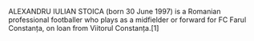 ALEXANDRU IULIAN STOICA (born 30 June 1997) is a Romanian professional footballer who plays as a midfielder or forward for FC Farul Constanța, on loan from Viitorul Constanța.[1]
